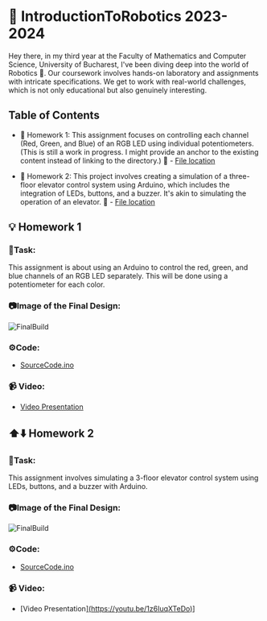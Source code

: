 # 🤖 IntroductionToRobotics 2023-2024

Hey there, in my third year at the Faculty of Mathematics and Computer Science, University of Bucharest, I've been diving deep into the world of Robotics 🚀. Our coursework involves hands-on laboratory and assignments with intricate specifications. We get to work with real-world challenges, which is not only educational but also genuinely interesting.

## Table of Contents
- 📝 Homework 1: This assignment focuses on controlling each channel (Red, Green, and Blue) of an RGB LED using individual potentiometers. (This is still a work in progress. I might provide an anchor to the existing content instead of linking to the directory.)
   📂 - [File location](https://github.com/teodor-daniel1234/IntroductionToRobotics/blob/main/Homework/HomeworkOne)
  
- 📝 Homework 2: This project involves creating a simulation of a three-floor elevator control system using Arduino, which includes the integration of LEDs, buttons, and a buzzer. It's akin to simulating the operation of an elevator.
   📂 - [File location](https://github.com/teodor-daniel1234/IntroductionToRobotics/tree/main/Homework/HomeworkTwo)


## 💡 Homework 1
### 🎯Task:
This assignment is about using an Arduino to control the red, green, and blue channels of an RGB LED separately. This will be done using a potentiometer for each color.

### 📷Image of the Final Design:
![FinalBuild](https://github.com/teodor-daniel1234/IntroductionToRobotics/assets/115356255/1f94e546-3e48-4903-871d-683c1cfb83f1)

### ⚙️Code:
- [SourceCode.ino](https://github.com/teodor-daniel1234/IntroductionToRobotics/blob/main/Homework/HomeworkOne/HomeworkOne.ino)

### 📹 Video:
- [Video Presentation](https://youtu.be/1z6IuqXTeDo)

## ⬆️⬇️ Homework 2
### 🎯Task:
This assignment involves simulating a 3-floor elevator control system using
LEDs, buttons, and a buzzer with Arduino.

### 📷Image of the Final Design:
![FinalBuild](https://github.com/teodor-daniel1234/IntroductionToRobotics/blob/main/Homework/HomeworkTwo/FinalDesignElevator.jpeg)
### ⚙️Code:
- [SourceCode.ino](https://github.com/teodor-daniel1234/IntroductionToRobotics/blob/main/Homework/HomeworkTwo/HomeworkTwo.ino)

### 📹 Video:
- [Video Presentation][(https://youtu.be/1z6IuqXTeDo)](https://youtube.com/shorts/wVC9FuauEjk?feature=share)]
